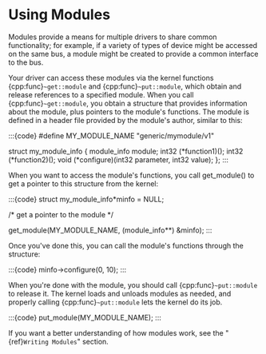 # Using Modules

Modules provide a means for multiple drivers to share common
functionality; for example, if a variety of types of device might be
accessed on the same bus, a module might be created to provide a common
interface to the bus.

Your driver can access these modules via the kernel functions
{cpp:func}`~get::module` and {cpp:func}`~put::module`, which obtain and
release references to a specified module. When you call
{cpp:func}`~get::module`, you obtain a structure that provides information
about the module, plus pointers to the module's functions. The module is
defined in a header file provided by the module's author, similar to this:

:::{code}
#define MY_MODULE_NAME "generic/mymodule/v1"

struct my_module_info {
   module_info module;
   int32 (*function1)();
   int32 (*function2)();
   void (*configure)(int32 parameter, int32 value);
};
:::

When you want to access the module's functions, you call get_module() to
get a pointer to this structure from the kernel:

:::{code}
struct my_module_info*minfo = NULL;

/* get a pointer to the module */

get_module(MY_MODULE_NAME, (module_info**) &minfo);
:::

Once you've done this, you can call the module's functions through the
structure:

:::{code}
minfo->configure(0, 10);
:::

When you're done with the module, you should call {cpp:func}`~put::module`
to release it. The kernel loads and unloads modules as needed, and properly
calling {cpp:func}`~put::module` lets the kernel do its job.

:::{code}
put_module(MY_MODULE_NAME);
:::

If you want a better understanding of how modules work, see the
"{ref}`Writing Modules`" section.
